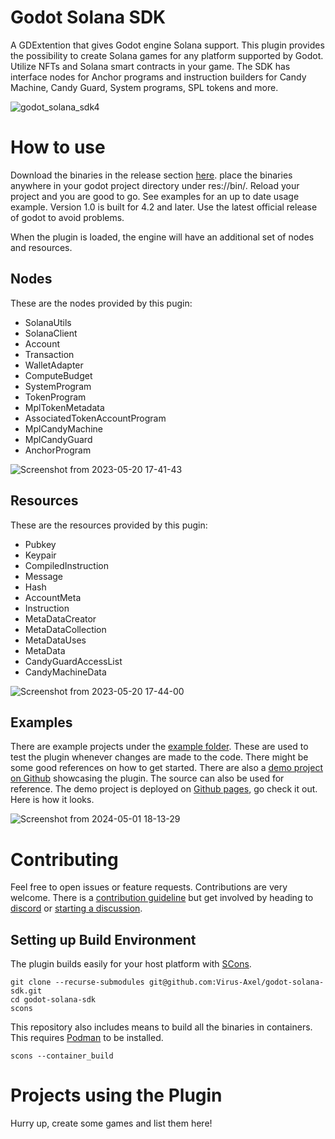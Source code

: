 # Godot Solana SDK

A GDExtention that gives Godot engine Solana support. This plugin provides the possibility to create Solana games for any platform supported by Godot. Utilize NFTs and Solana smart contracts in your game. The SDK has interface nodes for Anchor programs and instruction builders for Candy Machine, Candy Guard, System programs, SPL tokens and more.

![godot_solana_sdk4](https://github.com/Virus-Axel/godot-solana-sdk/assets/14315050/1d4c4ff8-0763-4ad2-82f6-4ea3d66cde96)

# How to use

Download the binaries in the release section [here](https://github.com/Virus-Axel/godot-solana-sdk/releases). place the binaries anywhere in your godot project directory under res://bin/. Reload your project and you are good to go. See examples for an up to date usage example. Version 1.0 is built for 4.2 and later. Use the latest official release of godot to avoid problems.

When the plugin is loaded, the engine will have an additional set of nodes and resources.

## Nodes

These are the nodes provided by this pugin:

- SolanaUtils
- SolanaClient
- Account
- Transaction
- WalletAdapter
- ComputeBudget
- SystemProgram
- TokenProgram
- MplTokenMetadata
- AssociatedTokenAccountProgram
- MplCandyMachine
- MplCandyGuard
- AnchorProgram

![Screenshot from 2023-05-20 17-41-43](https://github.com/Virus-Axel/godot-solana-sdk/assets/14315050/56464477-dafc-41c6-8c6c-cfe9cd89ca6d)

## Resources
These are the resources provided by this pugin:

- Pubkey
- Keypair
- CompiledInstruction
- Message
- Hash
- AccountMeta
- Instruction
- MetaDataCreator
- MetaDataCollection
- MetaDataUses
- MetaData
- CandyGuardAccessList
- CandyMachineData

![Screenshot from 2023-05-20 17-44-00](https://github.com/Virus-Axel/godot-solana-sdk/assets/14315050/7ad0212f-f897-43a9-82e5-d0b5351772de)

## Examples

There are example projects under the [example folder](https://github.com/Virus-Axel/godot-solana-sdk/tree/master/example). These are used to test the plugin whenever changes are made to the code. There might be some good references on how to get started. There are also a [demo project on Github](https://github.com/ZenRepublic/GodotSolanaSDKDemos) showcasing the plugin. The source can also be used for reference. The demo project is deployed on [Github pages](https://zenrepublic.github.io/GodotSolanaSDKDemos/), go check it out. Here is how it looks.

![Screenshot from 2024-05-01 18-13-29](https://github.com/Virus-Axel/godot-solana-sdk/assets/14315050/1f77ce05-0a42-4892-8bc5-c8059d900316)


# Contributing

Feel free to open issues or feature requests. Contributions are very welcome. There is a [contribution guideline](https://github.com/Virus-Axel/godot-solana-sdk/blob/master/CONTRIBUTING.md) but get involved by heading to [discord](https://discord.gg/9aFDCvqPgt) or [starting a discussion](https://github.com/Virus-Axel/godot-solana-sdk/discussions).

## Setting up Build Environment

The plugin builds easily for your host platform with [SCons](https://www.scons.org/).

```
git clone --recurse-submodules git@github.com:Virus-Axel/godot-solana-sdk.git
cd godot-solana-sdk
scons
```

This repository also includes means to build all the binaries in containers. This requires [Podman](https://podman.io/) to be installed.

```
scons --container_build
```

# Projects using the Plugin

Hurry up, create some games and list them here!
